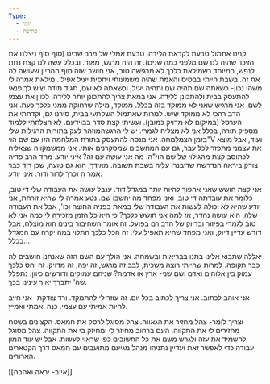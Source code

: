```yaml
---
Type:
  - יומי
  - כתיבה
---
```



קנינו אתמול טבעת לקראת הלידה. טבעת אמלי של מרב שביט (סוף סוף ניצלנו את הזיכוי שהיה לנו שם מלפני כמה שנים). זה היה מרגש, מאוד.
ובכלל עשה לנו קצת נחת לנפש, במיוחד כשמילאת כלכך לא מרגישה טוב, אני חושב שזה סוף ההריון שעושה לה את זה.
בשבת הייתי בבסיס והאמת שהיה משמעותי ויחסית יעיל אפילו. מילאת אמרה לי משהו נכון- כשאתה שם תהיה שם ותהיה יעיל, וכשאתה לא שם, תגיד תודה שיש לך פנאי להתעסק בבית ולהתכונן ללידה.
אני במאת צריך להתכונן יותר ללידה, לכוון את עצמי לשם, אני מרגיש שאני לא ממוקד בזה בכלל. ממוקד, מילה שרחוקה ממני כלכך כעת. אני הדב רהכי לא ממוקד שיש.
למרות שאתמול השקתעי בבית, סירנו גם, וקדחתי את הערסל (במיקום לא מדויק כמובן).
ועשיתי קצת סדר בבוידעם.
לא הצלחתי ללמוד מספיק תורה, בכלל אני לא מצליח לגמרי. יש לי הרגשהמוזהר לעק בתורות הרגילות שלי בזמן הצמלמחה. אני מנסה להתעסק בתורת המלחמה הזו עם שם הוי"V ועוד, אבל מוצא את עצמני מתפזר לכל עבר, גם עם המחשבים שמסקרנים אותי.
אני ממשמקווה שצאליח לכתוסב קצת מהגילוי של שם הוי"ה. מה אני עושה עם זה? איני יודע. מחד הרב פדיה צודק ביראה הנדרשת שדיבנרו עליה בשבת תשובה. מאידך, הוא גם טועה, שכן דוד כבר אמר ה זכרך לדור ודור. איני יודע.

אני קצת חושש שאני אהפוך להיות  יותר במגדל דוד. ענבל עושה את העבודה שלי די טוב, כלומר את עובדתה די טוב, ואני מפחד מה יחשבו שם. נטע אמרה לי שהיא זורחת, אני יודע שהיא לא יכולה לעשות את העבודה שלי במאת בפניה החוצה וכו', אבל את העבודה שלה, היא עושה נהדר, אז למה אני חושש כלכך? כי היא כל הזמן מזכירה לי כמה אני לא טוב לגמרי בפיזור ובדיוק של הדבירם בפועל. זה אומר השחיבור בינינו הוא מוצלח, אבל דורש עדיין דיוק, ואני מפחד שהיא תאפיל עלי. זה הכל כלכך התלוי במה יקרה עם המגדל בכלל...

יאללה שתבוא אלינו בתנו בבריאות ובשמחה. אני הולך עם השם הזה שאנחנו חושבים לה כבר תקופה. למרות שהייתי רוצה משכית, לבב זה מרגש, זה יפה, זה מדויק. זה יחס כלכך עמוק בין אלוהים ואדם
ושם שני- ארץ או אדמה? שניהם עמוקים ודורשים כיוון. נתפלל שה' יתברך יאיר עינינו בכך.

אני אוהב לכתוב. אני צריך לכתוב בכל יום. זה עוזר לי להתמקד.
ורד צודקת- אני חייב להיות אמיתי עם עצמי. כנה ואמתי ואמיץ.

וצריך לומר- צהל מחזיר את הגאווה. צהל מסוגל לרסק את חמאס.
הקצינים בשטח מחזירים לי את התקווה. העם ברחוב מחיזר לי ומחיזק בי את התקווה.
צהל מסוגל להשמיד את עזה ולגרש משם את כל התשובים כפי שראוי לעשות.
אבל יש עוד המון עבודה כדי לאפשר זאת
ועדיין נתניהו מנהל מגיעם מתועבים עם חמאס דרך הקטארים הארורים.




[[איוב- יראה ואהבה]]